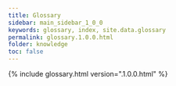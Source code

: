 ```yaml
---
title: Glossary
sidebar: main_sidebar_1_0_0
keywords: glossary, index, site.data.glossary
permalink: glossary.1.0.0.html
folder: knowledge
toc: false
---
```


{% include glossary.html version=".1.0.0.html" %}
